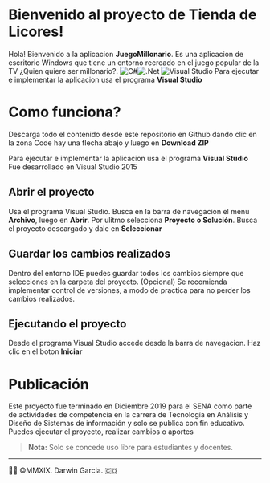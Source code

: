 # Bienvenido al proyecto de Tienda de Licores!

Hola! Bienvenido a la aplicacion **JuegoMillonario**. 
Es una aplicacion de escritorio Windows que tiene un entorno recreado en el juego popular de la TV ¿Quien quiere ser millonario?.
![C#](https://img.shields.io/badge/c%23-%23239120.svg?style=for-the-badge&logo=c-sharp&logoColor=white)![.Net](https://img.shields.io/badge/.NET-5C2D91?style=for-the-badge&logo=.net&logoColor=white)
 ![Visual Studio](https://img.shields.io/badge/Visual%20Studio-5C2D91.svg?style=for-the-badge&logo=visual-studio&logoColor=white)
Para ejecutar e implementar la aplicacion usa el programa **Visual Studio**

# Como funciona?
Descarga todo el contenido desde este repositorio en Github dando clic en la zona Code hay una flecha abajo y luego en **Download ZIP**

Para ejecutar e implementar la aplicacion usa el programa **Visual Studio**
Fue desarrollado en Visual Studio 2015

## Abrir el proyecto
Usa el programa Visual Studio. Busca en la barra de navegacion el menu **Archivo**, luego en **Abrir**. Por ulitmo selecciona **Proyecto o Solución**.
Busca el proyecto descargado y dale en **Seleccionar**


## Guardar los cambios realizados

Dentro del entorno IDE puedes guardar todos los cambios siempre que selecciones en la carpeta del proyecto. 
(Opcional) Se recomienda implementar control de versiones, a modo de practica para no perder los cambios realizados.

## Ejecutando el proyecto


Desde el programa Visual Studio accede desde la barra de navegacion. Haz clic en el boton **Iniciar**



# Publicación

Este proyecto fue terminado en Diciembre 2019 para el SENA como parte de actividades de competencia en la carrera de Tecnología en Análisis y Diseño de Sistemas de información y solo se publica con fin educativo. Puedes ejecutar el proyecto, realizar cambios o aportes

> **Nota:** Solo se concede uso libre para estudiantes y docentes. 

- - -
👨‍💻 ©MMXIX. Darwin Garcia. 🇨🇴
